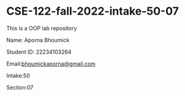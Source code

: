 # CSE-122-fall-2022-intake-50-07
This is a OOP lab repository


Name: Aporna Bhoumick

Student ID: 22234103264

Email:bhoumickaporna@gmail.com

Intake:50

Section:07
